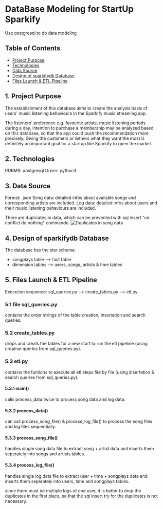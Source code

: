 # DataBase Modeling for StartUp Sparkify
Use postgresql to do data modeling


## Table of Contents

* [Project Purpose](#project-purpose)
* [Technologies](#technologies)
* [Data Source](#data-source)
* [Design of sparkifydb Database](#design-of-sparkifydb-database)
* [Files Launch & ETL Pipeline](#files-launch-&-etl-pipeline)


## 1. Project Purpose

The establishment of this database aims to create the analysis basis of users' music listening behaviours in the Sparkify music streaming app.

The listeners' preference e.g. favourite artists, music listening periods during a day, intention to purchase a membership may be analyzed based 
on this database, so that the app could push the recommendation more precisely. Giving the customers or listners what they want the most is definitely 
an important goal for a startup like Sparkify to open the market.


## 2. Technologies

RDBMS: postgresql
Driver: python3


## 3. Data Source

Format: .json
Song data: detailed infos about available songs and corresponding artists are included.
Log data: detailed infos about users and their music listening behaviours are included.

There are duplicates in data, which can be prevented with sql insert "on conflict do nothing" commando.
![Duplicates in song data](pics/song_data_duplicates.JPG)


## 4. Design of sparkifydb Database

The database has the star schema:
- songplays table --> fact table
- dimension tables --> users, songs, artists & time tables


## 5. Files Launch & ETL Pipeline

Execution sequence: sql_queries.py --> create_tables.py --> etl.py

### 5.1 file sql_queries.py

contains the order strings of the table creation, insertation and search queries.

### 5.2 create_tables.py

drops and creats the tables for a new start to run the etl pipeline (using creation queries from sql_queries.py).

### 5.3 etl.py

contains the funtions to execute all etl steps file by file (using insertation & search queries from sql_queries.py).

#### 5.3.1 main()

calls process_data twice to process song data and log data.

#### 5.3.2 process_data()

can call process_song_file() & process_log_file() to process the song files and log files sequentially.

#### 5.3.3 process_song_file()

handles single song data file to extract song + artist data and inserts them seperately into songs and artists tables.

#### 5.3.4 process_log_file()

handles single log data file to extract user + time + songplays data and inserts them seperately into users, time and songplays tables.

since there must be multiple logs of one user, it is better to drop the duplicates in the first place, so that the sql insert try for the duplicates is not necessary.

